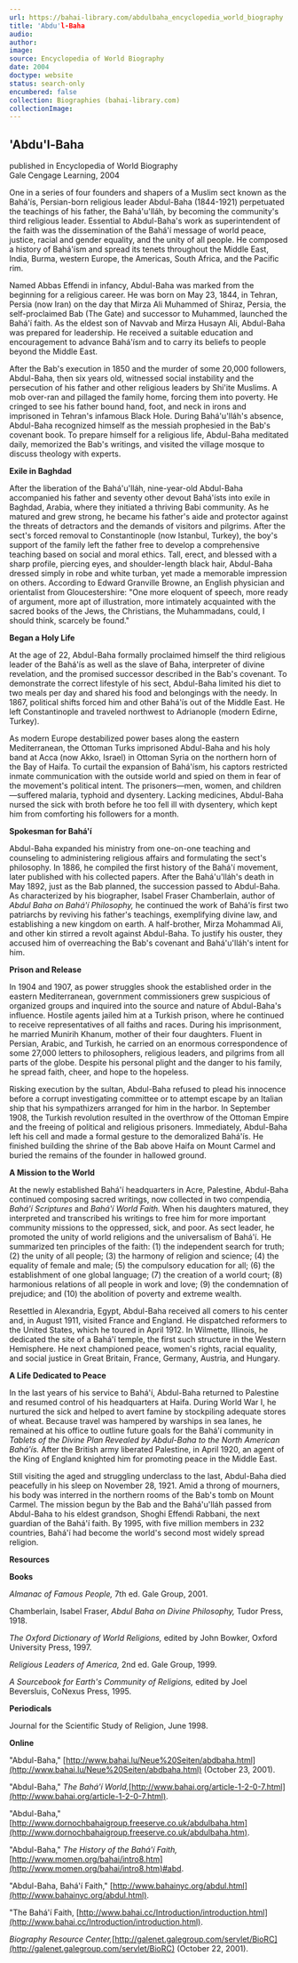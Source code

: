 ```yaml
---
url: https://bahai-library.com/abdulbaha_encyclopedia_world_biography
title: 'Abdu'l-Baha
audio: 
author: 
image: 
source: Encyclopedia of World Biography
date: 2004
doctype: website
status: search-only
encumbered: false
collection: Biographies (bahai-library.com)
collectionImage: 
---
```



## 'Abdu'l-Baha

published in Encyclopedia of World Biography  
Gale Cengage Learning, 2004


One in a series of four founders and shapers of a Muslim sect known as the Bahá'ís, Persian-born religious leader Abdul-Baha (1844-1921) perpetuated the teachings of his father, the Bahá'u'lláh, by becoming the community's third religious leader. Essential to Abdul-Baha's work as superintendent of the faith was the dissemination of the Bahá'í message of world peace, justice, racial and gender equality, and the unity of all people. He composed a history of Bahá'ísm and spread its tenets throughout the Middle East, India, Burma, western Europe, the Americas, South Africa, and the Pacific rim.

Named Abbas Effendi in infancy, Abdul-Baha was marked from the beginning for a religious career. He was born on May 23, 1844, in Tehran, Persia (now Iran) on the day that Mirza Ali Muhammed of Shiraz, Persia, the self-proclaimed Bab (The Gate) and successor to Muhammed, launched the Bahá'í faith. As the eldest son of Navvab and Mirza Husayn Ali, Abdul-Baha was prepared for leadership. He received a suitable education and encouragement to advance Bahá'ísm and to carry its beliefs to people beyond the Middle East.

After the Bab's execution in 1850 and the murder of some 20,000 followers, Abdul-Baha, then six years old, witnessed social instability and the persecution of his father and other religious leaders by Shi'ite Muslims. A mob over-ran and pillaged the family home, forcing them into poverty. He cringed to see his father bound hand, foot, and neck in irons and imprisoned in Tehran's infamous Black Hole. During Bahá'u'lláh's absence, Abdul-Baha recognized himself as the messiah prophesied in the Bab's covenant book. To prepare himself for a religious life, Abdul-Baha meditated daily, memorized the Bab's writings, and visited the village mosque to discuss theology with experts.

**Exile in Baghdad**

After the liberation of the Bahá'u'lláh, nine-year-old Abdul-Baha accompanied his father and seventy other devout Bahá'ísts into exile in Baghdad, Arabia, where they initiated a thriving Babi community. As he matured and grew strong, he became his father's aide and protector against the threats of detractors and the demands of visitors and pilgrims. After the sect's forced removal to Constantinople (now Istanbul, Turkey), the boy's support of the family left the father free to develop a comprehensive teaching based on social and moral ethics. Tall, erect, and blessed with a sharp profile, piercing eyes, and shoulder-length black hair, Abdul-Baha dressed simply in robe and white turban, yet made a memorable impression on others. According to Edward Granville Browne, an English physician and orientalist from Gloucestershire: "One more eloquent of speech, more ready of argument, more apt of illustration, more intimately acquainted with the sacred books of the Jews, the Christians, the Muhammadans, could, I should think, scarcely be found."

**Began a Holy Life**

At the age of 22, Abdul-Baha formally proclaimed himself the third religious leader of the Bahá'ís as well as the slave of Baha, interpreter of divine revelation, and the promised successor described in the Bab's covenant. To demonstrate the correct lifestyle of his sect, Abdul-Baha limited his diet to two meals per day and shared his food and belongings with the needy. In 1867, political shifts forced him and other Bahá'ís out of the Middle East. He left Constantinople and traveled northwest to Adrianople (modern Edirne, Turkey).

As modern Europe destabilized power bases along the eastern Mediterranean, the Ottoman Turks imprisoned Abdul-Baha and his holy band at Acca (now Akko, Israel) in Ottoman Syria on the northern horn of the Bay of Haifa. To curtail the expansion of Bahá'ísm, his captors restricted inmate communication with the outside world and spied on them in fear of the movement's political intent. The prisoners—men, women, and children—suffered malaria, typhoid and dysentery. Lacking medicines, Abdul-Baha nursed the sick with broth before he too fell ill with dysentery, which kept him from comforting his followers for a month.

**Spokesman for Bahá'í**

Abdul-Baha expanded his ministry from one-on-one teaching and counseling to administering religious affairs and formulating the sect's philosophy. In 1886, he compiled the first history of the Bahá'í movement, later published with his collected papers. After the Bahá'u'lláh's death in May 1892, just as the Bab planned, the succession passed to Abdul-Baha. As characterized by his biographer, Isabel Fraser Chamberlain, author of _Abdul Baha on Bahá'í Philosophy,_ he continued the work of Bahá'ís first two patriarchs by reviving his father's teachings, exemplifying divine law, and establishing a new kingdom on earth. A half-brother, Mirza Mohammad Ali, and other kin stirred a revolt against Abdul-Baha. To justify his ouster, they accused him of overreaching the Bab's covenant and Bahá'u'lláh's intent for him.

**Prison and Release**

In 1904 and 1907, as power struggles shook the established order in the eastern Mediterranean, government commissioners grew suspicious of organized groups and inquired into the source and nature of Abdul-Baha's influence. Hostile agents jailed him at a Turkish prison, where he continued to receive representatives of all faiths and races. During his imprisonment, he married Munirih Khanum, mother of their four daughters. Fluent in Persian, Arabic, and Turkish, he carried on an enormous correspondence of some 27,000 letters to philosophers, religious leaders, and pilgrims from all parts of the globe. Despite his personal plight and the danger to his family, he spread faith, cheer, and hope to the hopeless.

Risking execution by the sultan, Abdul-Baha refused to plead his innocence before a corrupt investigating committee or to attempt escape by an Italian ship that his sympathizers arranged for him in the harbor. In September 1908, the Turkish revolution resulted in the overthrow of the Ottoman Empire and the freeing of political and religious prisoners. Immediately, Abdul-Baha left his cell and made a formal gesture to the demoralized Bahá'ís. He finished building the shrine of the Bab above Haifa on Mount Carmel and buried the remains of the founder in hallowed ground.

**A Mission to the World**

At the newly established Bahá'í headquarters in Acre, Palestine, Abdul-Baha continued composing sacred writings, now collected in two compendia, _Bahá'í Scriptures_ and _Bahá'í World Faith._ When his daughters matured, they interpreted and transcribed his writings to free him for more important community missions to the oppressed, sick, and poor. As sect leader, he promoted the unity of world religions and the universalism of Bahá'í. He summarized ten principles of the faith: (1) the independent search for truth; (2) the unity of all people; (3) the harmony of religion and science; (4) the equality of female and male; (5) the compulsory education for all; (6) the establishment of one global language; (7) the creation of a world court; (8) harmonious relations of all people in work and love; (9) the condemnation of prejudice; and (10) the abolition of poverty and extreme wealth.

Resettled in Alexandria, Egypt, Abdul-Baha received all comers to his center and, in August 1911, visited France and England. He dispatched reformers to the United States, which he toured in April 1912. In Wilmette, Illinois, he dedicated the site of a Bahá'í temple, the first such structure in the Western Hemisphere. He next championed peace, women's rights, racial equality, and social justice in Great Britain, France, Germany, Austria, and Hungary.

**A Life Dedicated to Peace**

In the last years of his service to Bahá'í, Abdul-Baha returned to Palestine and resumed control of his headquarters at Haifa. During World War I, he nurtured the sick and helped to avert famine by stockpiling adequate stores of wheat. Because travel was hampered by warships in sea lanes, he remained at his office to outline future goals for the Bahá'í community in _Tablets of the Divine Plan Revealed by Abdul-Baha to the North American Bahá'ís._ After the British army liberated Palestine, in April 1920, an agent of the King of England knighted him for promoting peace in the Middle East.

Still visiting the aged and struggling underclass to the last, Abdul-Baha died peacefully in his sleep on November 28, 1921. Amid a throng of mourners, his body was interred in the northern rooms of the Bab's tomb on Mount Carmel. The mission begun by the Bab and the Bahá'u'lláh passed from Abdul-Baha to his eldest grandson, Shoghi Effendi Rabbani, the next guardian of the Bahá'í faith. By 1995, with five million members in 232 countries, Bahá'í had become the world's second most widely spread religion.

**Resources**

**Books**

_Almanac of Famous People,_ 7th ed. Gale Group, 2001.

Chamberlain, Isabel Fraser, _Abdul Baha on Divine Philosophy,_ Tudor Press, 1918.

_The Oxford Dictionary of World Religions,_ edited by John Bowker, Oxford University Press, 1997.

_Religious Leaders of America,_ 2nd ed. Gale Group, 1999.

_A Sourcebook for Earth's Community of Religions,_ edited by Joel Beversluis, CoNexus Press, 1995.

**Periodicals**

Journal for the Scientific Study of Religion, June 1998.

**Online**

"Abdul-Baha," [http://www.bahai.lu/Neue%20Seiten/abdbaha.html](http://www.bahai.lu/Neue%20Seiten/abdbaha.html) (October 23, 2001).

"Abdul-Baha," _The Bahá'í World,_[http://www.bahai.org/article-1-2-0-7.html](http://www.bahai.org/article-1-2-0-7.html).

"Abdul-Baha," [http://www.dornochbahaigroup.freeserve.co.uk/abdulbaha.htm](http://www.dornochbahaigroup.freeserve.co.uk/abdulbaha.htm).

"Abdul-Baha," _The History of the Bahá'í Faith,_[http://www.momen.org/bahai/intro8.htm](http://www.momen.org/bahai/intro8.htm)#abd.

"Abdul-Baha, Bahá'í Faith," [http://www.bahainyc.org/abdul.html](http://www.bahainyc.org/abdul.html).

"The Bahá'í Faith, [http://www.bahai.cc/Introduction/introduction.html](http://www.bahai.cc/Introduction/introduction.html).

_Biography Resource Center,_[http://galenet.galegroup.com/servlet/BioRC](http://galenet.galegroup.com/servlet/BioRC) (October 22, 2001).
